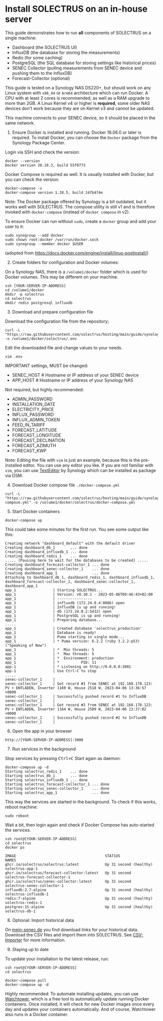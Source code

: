 # Install SOLECTRUS on an in-house server

This guide demonstrates how to run **all** components of SOLECTRUS on a single machine:

- Dashboard (the SOLECTRUS UI)
- InfluxDB (the database for storing the measurements)
- Redis (for some caching)
- PostgreSQL (the SQL database for storing settings like historical prices)
- SENEC Collector (pulling measurements from SENEC device and pushing them to the InfluxDB)
- Forecast-Collector (optional)

This guide is tested on a Synology NAS DS220+, but should work on any Linux system with `x86_64` or `Arm64` architecture which can run Docker. A CPU with at least 2 cores is recommended, as well as a RAM upgrade to more than 2GB. A Linux Kernel v4 or higher is **required**, some older NAS devices don't work because they are on Kernel v3 and cannot be updated.

This machine connects to your SENEC device, so it should be placed in the same network.

1. Ensure Docker is installed and running. Docker 18.06.0 or later is required. To install Docker, you can choose the `Docker` package from the Synology Package Center.

Login via SSH and check the version:

```console
docker --version
Docker version 20.10.3, build 55f0773
```

Docker Compose is required as well. It is usually installed with Docker, but you can check the version:

```console
docker-compose -v
docker-compose version 1.28.5, build 24fb474e
```

Note: The Docker package offered by Synology is a bit outdated, but it works well with SOLECTRUS. The compose utility is still v1 and is therefore invoked with `docker-compose` (instead of `docker compose` in v2).

To ensure Docker can run without `sudo`, create a `docker` group and add your user to it:

```console
sudo synogroup --add docker
sudo chown root:docker /var/run/docker.sock
sudo synogroup --member docker $USER
```

(adopted from https://docs.docker.com/engine/install/linux-postinstall/)

2. Create folders for configuration and Docker volumes:

On a Synology NAS, there is a `/volume1/docker` folder which is used for Docker volumes. This may be different on your machine.

```console
ssh [YOUR-SERVER-IP-ADDRESS]
cd /volume1/docker
mkdir -p solectrus
cd solectrus
mkdir redis postgresql influxdb
```

3. Download and prepare configuration file

Download the configuration file from the repository;

```console
curl -L "https://raw.githubusercontent.com/solectrus/hosting/main/guide/synology/.env" -o /volume1/docker/solectrus/.env
```

Edit the downloaded file and change values to your needs.

```console
vim .env
```

IMPORTANT settings, MUST be changed:

- SENEC_HOST # Hostname or IP address of your SENEC device
- APP_HOST # Hostname or IP address of your Synology NAS

Not required, but highly recommended:

- ADMIN_PASSWORD
- INSTALLATION_DATE
- ELECTRICITY_PRICE
- INFLUX_PASSWORD
- INFLUX_ADMIN_TOKEN
- FEED_IN_TARIFF
- FORECAST_LATITUDE
- FORECAST_LONGITUDE
- FORECAST_DECLINATION
- FORECAST_AZIMUTH
- FORECAST_KWP

Note: Editing the file with `vim` is just an example, because this is the pre-installed editor. You can use any editor you like. If you are not familiar with `vim`, you can use [TextEditor](https://www.synology.com/dsm/packages/TextEditor) by Synology which can be installed as package via DSM.

4. Download Docker compose file `./docker-compose.yml`

```console
curl -L "https://raw.githubusercontent.com/solectrus/hosting/main/guide/synology/docker-compose.yml" -o /volume1/docker/solectrus/docker-compose.yml
```

5. Start Docker containers

```console
docker-compose up
```

This could take some minutes for the first run. You see some output like this:

```
Creating network "dashboard_default" with the default driver
Creating dashboard_db_1       ... done
Creating dashboard_influxdb_1 ... done
Creating dashboard_redis_1    ... done
..... [Pausing here to wait for the databases to be created] .....
Creating dashboard_forecast-collector_1 ... done
Creating dashboard_senec-collector_1    ... done
Creating dashboard_app_1                ... done
Attaching to dashboard_db_1, dashboard_redis_1, dashboard_influxdb_1, dashboard_forecast-collector_1, dashboard_senec-collector_1, dashboard_app_1
app_1                 | Starting SOLECTRUS...
app_1                 | Version: v0.10.1 - 2023-05-06T09:46:43+02:00
app_1                 | ----------------
app_1                 | influxdb (172.24.0.4:8086) open
app_1                 | InfluxDB is up and running!
app_1                 | db (172.24.0.2:5432) open
app_1                 | PostgreSQL is up and running!
app_1                 | Preparing database...
.....
app_1                 | Created database 'solectrus_production'
app_1                 | Database is ready!
app_1                 | Puma starting in single mode...
app_1                 | * Puma version: 6.2.2 (ruby 3.2.2-p53) ("Speaking of Now")
app_1                 | *  Min threads: 5
app_1                 | *  Max threads: 5
app_1                 | *  Environment: production
app_1                 | *          PID: 11
app-1                 | * Listening on http://0.0.0.0:3001
app-1                 | Use Ctrl-C to stop
.....
senec-collector_1     |
senec-collector_1     | Got record #1 from SENEC at 192.168.178.123: PV + ENTLADEN, Inverter 1169 W, House 2518 W, 2023-04-06 13:36:57 +0000
senec-collector_1     | Successfully pushed record #1 to InfluxDB
senec-collector_1     |
senec-collector_1     | Got record #2 from SENEC at 192.168.178.123: PV + ENTLADEN, Inverter 1164 W, House 2509 W, 2023-04-06 13:37:02 +0000
senec-collector_1     | Successfully pushed record #2 to InfluxDB
senec-collector_1     |
```

6. Open the app in your browser

`http://[YOUR-SERVER-IP-ADDRESS]:3000`

7. Run services in the background

Stop services by pressing <kbd>Ctrl+C</kbd>
Start again as daemon:

```console
docker-compose up -d
Starting solectrus_redis_1    ... done
Starting solectrus_db_1       ... done
Starting solectrus_influxdb_1 ... done
Starting solectrus_forecast-collector_1 ... done
Starting solectrus_senec-collector_1    ... done
Starting solectrus_app_1                ... done
```

This way the services are started in the background. To check if this works, reboot machine:

```console
sudo reboot
```

Wait a bit, then login again and check if Docker Compose has auto-started the services.

```console
ssh root@[YOUR-SERVER-IP-ADDRESS]
cd solectrus
docker ps

IMAGE                                         STAT1US                  NAMES
ghcr.io/solectrus/solectrus:latest            Up 31 second (healthy)   solectrus-app-1
ghcr.io/solectrus/forecast-collector:latest   Up 31 second             solectrus-forecast-collector-1
ghcr.io/solectrus/senec-collector:latest      Up 31 second             solectrus-senec-collector-1
influxdb:2.7-alpine                           Up 31 second (healthy)   solectrus-influxdb-1
redis:7-alpine                                Up 31 second (healthy)   solectrus-redis-1
postgres:15-alpine                            Up 31 second (healthy)   solectrus-db-1
```

8. Optional: Import historical data

On [mein-senec.de](https://mein-senec.de) you find download links for your historical data. Download the CSV files and import them into SOLECTRUS. See [CSV-Importer](https://github.com/solectrus/csv-importer) for more information.

9. Staying up to date

To update your installation to the latest release, run:

```console
ssh root@[YOUR-SERVER-IP-ADDRESS]
cd solectrus

docker-compose pull
docker-compose up -d
```

Highly recommended: To automate installing updates, you can use [Watchtower](https://containrrr.dev/watchtower/), which is a free tool to automatically update running Docker containers. Once installed, it will check for new Docker images once every day and updates your containers automatically. And of course, Watchtower also runs in a Docker container.
